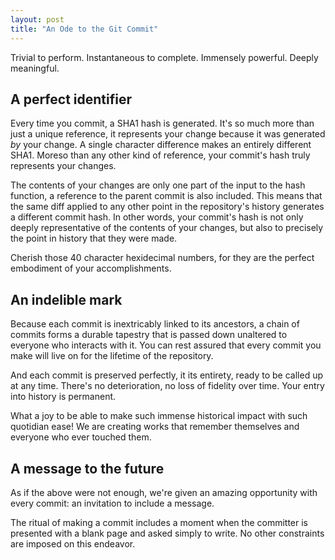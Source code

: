 ```yaml
---
layout: post
title: "An Ode to the Git Commit"
---
```


Trivial to perform. Instantaneous to complete. Immensely powerful. Deeply
meaningful.

## A perfect identifier

Every time you commit, a SHA1 hash is generated. It's so much more than just a
unique reference, it represents your change because it was generated _by_ your
change. A single character difference makes an entirely different SHA1. Moreso
than any other kind of reference, your commit's hash truly represents your
changes.

The contents of your changes are only one part of the input to the hash
function, a reference to the parent commit is also included. This means that
the same diff applied to any other point in the repository's history generates
a different commit hash. In other words, your commit's hash is not only deeply
representative of the contents of your changes, but also to precisely the point
in history that they were made.

Cherish those 40 character hexidecimal numbers, for they are the perfect
embodiment of your accomplishments.

## An indelible mark

Because each commit is inextricably linked to its ancestors, a chain of commits
forms a durable tapestry that is passed down unaltered to everyone who
interacts with it. You can rest assured that every commit you make will live on
for the lifetime of the repository.

And each commit is preserved perfectly, it its entirety, ready to be called up
at any time. There's no deterioration, no loss of fidelity over time. Your
entry into history is permanent.

What a joy to be able to make such immense historical impact with such
quotidian ease! We are creating works that remember themselves and everyone who
ever touched them.

## A message to the future

As if the above were not enough, we're given an amazing opportunity with every
commit: an invitation to include a message.

The ritual of making a commit includes a moment when the committer is
presented with a blank page and asked simply to write. No other constraints are
imposed on this endeavor.


